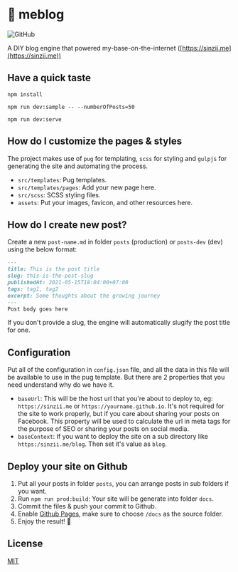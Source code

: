 # :house_with_garden:	 meblog
![GitHub](https://img.shields.io/github/license/sinzii/meblog)


A DIY blog engine that powered my-base-on-the-internet ([https://sinzii.me](https://sinzii.me))

## Have a quick taste
```ssh
npm install

npm run dev:sample -- --numberOfPosts=50

npm run dev:serve
```

## How do I customize the pages & styles
The project makes use of `pug` for templating, `scss` for styling and `gulpjs` for generating the site and automating the process.
- `src/templates`: Pug templates.
- `src/templates/pages`: Add your new page here.
- `src/scss`: SCSS styling files.
- `assets`: Put your images, favicon, and other resources here.

## How do I create new post?
Create a new `post-name.md` in folder `posts` (production) or `posts-dev` (dev) using the below format:
```md
---
title: This is the post title
slug: this-is-the-post-slug
publishedAt: 2021-05-15T18:04:00+07:00
tags: tag1, tag2
excerpt: Some thoughts about the growing journey 
---
Post body goes here
```
If you don't provide a slug, the engine will automatically slugify the post title for one.

## Configuration
Put all of the configuration in `config.json` file, and all the data in this file will be available to use in the pug template.
But there are 2 properties that you need understand why do we have it.
- `baseUrl`: This will be the host url that you're about to deploy to, eg: `https://sinzii.me` or `https://yourname.github.io`. It's not required for the site to work properly, but if you care about sharing your posts on Facebook. This property will be used to calculate the url in meta tags for the purpose of SEO or sharing your posts on social media.
- `baseContext`: If you want to deploy the site on a sub directory like `https:/sinzii.me/blog`. Then set it's value as `blog`.

## Deploy your site on Github
1. Put all your posts in folder `posts`, you can arrange posts in sub folders if you want.
2. Run `npm run prod:build`: Your site will be generate into folder `docs`.
3. Commit the files & push your commit to Github.
4. Enable [Github Pages](https://github.com/sinzii/meblog/settings/pages), make sure to choose `/docs` as the source folder.
5. Enjoy the result! 🍺

## License
[MIT](LICENSE)

